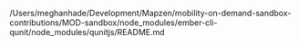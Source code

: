 /Users/meghanhade/Development/Mapzen/mobility-on-demand-sandbox-contributions/MOD-sandbox/node_modules/ember-cli-qunit/node_modules/qunitjs/README.md